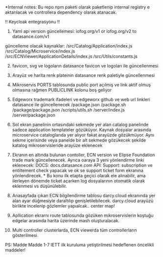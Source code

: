 *Internal notes: Bu repo npm paketi olarak paketlenip internal registry e aktarılacak ve controllera dependency olarak atanacak. 

!! Keycloak entegrasyonu !!

1. Yaml api version güncellemesi:
iofog.org/v1 or iofog.org/v2 to datasance.com/v1

güncelleme olacak kaynaklar:
/src/Catalog/Application/index.js
/src/Catalog/Microservice/index.js
/src/ECNViewer/ApplicationDetails/index.js
/src/Utils/constants.js

2. favicon, svg ve logoların datasance favicon ve logoları ile güncellenmesi

3. Arayüz ve harita renk plateinin datasance renk paletiyle güncellenmesi

4. Mikroservis PORTS tablosunda public port açılmış ve link aktif olmuş olmasına rağmen PUBLICLINK kolonu boş geliyor

5. Edgeworx trademark ifadeleri ve edgeworx github ve web url linkleri datasance ile güncellenecek
/package.json
/package.sh
/package/package.json
/scripts/utils.sh
/server/index.js
/server/package.json

6. Sol ekran panelinin ortasındaki sekmede yer alan catalog panelinde sadece application templateler gözüküyor. Kaynak dosyalar arasında microservice cataloglarıda yer alıyor fakat arayüzde gözükmüyor. Aynı sekme içerisinde veya panelde bir alt sekmede gözükecek şekilde katalog mikroservisleride arayüze eklenecek

7. Ekranın en altında bulunan contoller, ECN version ve Elipse Foundation trade mark güncellenecek. Ayrıca oaraya 3 yeni yönlendirme linki eklenecek:
    DOCS: docs.datasance.com
    API: 
    Support: subscription ve entiltement check yapacak ve ok se support ticket form ekranına yönlendirecek. * Bu konu ilk etapta geçici olarak ele alınabilir, ama ilerleyen dönemde ticket açarken log dosyalarının otomatik olarak eklenmesi vs düşünülebilir. 

8. Anasayfada çıkan ECN bilgilendirme tablosu darcy.cloud ekranında yer alan ayar düğmesiyle daraltılıp genişletilebilecek. darcy.cloud arayüzü birlikte incelenip gözlemler yapıalcak.. center map!

9. Apllication ekrarnı route tablosunda gözüken mikroservislerin koştuğu edgelar arasında harita üzerinde mash oluşturalacak.

10. Multi controller clusterlarda, ECN viewerda tüm controllerların gösterilmesi.

PS: Madde Madde 1-7 IETT ilk kuruluma yetiştirilmesi hedeflenen öncelikli maddeler!
